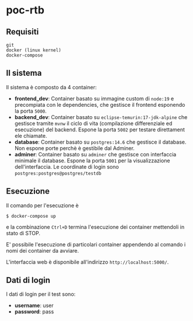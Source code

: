 # poc-rtb

## Requisiti
```
git
docker (linux kernel)
docker-compose
```

## Il sistema
Il sistema è composto da 4 container:
 - **frontend_dev**: Container basato su immagine custom di `node:19` e precompiata con le dependencies, che gestisce il frontend esponendo la porta `5000`.
 - **backend_dev**: Container basato su `eclipse-temurin:17-jdk-alpine` che gestisce tramite `mvnw` il ciclo di vita (compilazione differenziale ed esecuzione) del backend. Espone la porta `5002` per testare direttament ele chiamate.
 - **database**: Container basato su `postgres:14.6` che gestisce il database. Non espone porte perchè è gestibile dal Adminer.
 - **adminer**: Container basato su `adminer` che gestisce con interfaccia minimale il database. Espone la porta `5001` per la visualizzazione dell'interfaccia. Le coordinate di login sono `postgres:postgres@postgres/testdb`

## Esecuzione

Il comando per l'esecuzione è
```
$ docker-compose up
```
e la combinazione `Ctrl+D` termina l'esecuzione dei container mettendoli in stato di STOP.

E' possibile l'esecuzione di particolari container appendendo al comando i nomi dei container da avviare.

L'interfaccia web è disponibile all'indirizzo `http://localhost:5000/`.

## Dati di login

I dati di login per il test sono:
 - **username**: user
 - **password**: pass

